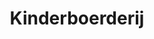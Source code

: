---
title: Kinderboerderij
slug: "chicken"
description: De opdracht hield in dat er een banner voor de Facebook groep van de klas moest worden gemaakt.
type: "intern"
members:
    - name: "Jules Vanrijsselgem"
      direction: "Cross-Media Ontwerp"
      subdirection: "Graphic Design"
      disk: "2e Schijf"
thumbnail:
    url: "chicken/thumb.png"
    alt: ""
    height: 1
    width: 1
    color: "b20112"
media:
    - url: "fb-banner/1.gif"
      type: "image"
      text: "Started with an idea, worked out a sketch and digitalized it."
    - url: "fb-banner/2.gif"
      type: "image"
      text: "Picked the colors and filled in the shades."
    - url: "fb-banner/3.gif"
      type: "image"
      text: "And finally I made the guy who owns the cinema and made him put up the letters of the movie."
    - url: "fb-banner/4.gif"
      type: "image"
created: 20/01/2017
order: 1
---